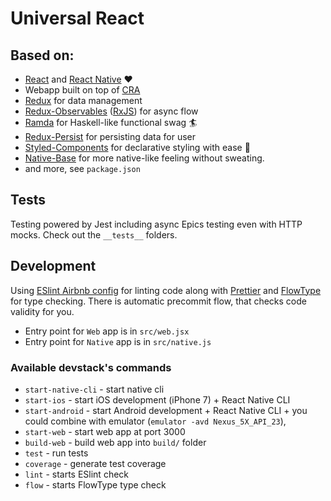 # Universal React
## Based on:
- [React](https://facebook.github.io/react/) and [React Native](https://facebook.github.io/react-native/) ❤️
- Webapp built on top of [CRA](https://github.com/facebookincubator/create-react-app)
- [Redux](http://redux.js.org/) for data management
- [Redux-Observables](https://github.com/redux-observable/redux-observable) ([RxJS](https://github.com/Reactive-Extensions/RxJS)) for async flow
- [Ramda](http://ramdajs.com/docs/) for Haskell-like functional swag 🏄
- [Redux-Persist](https://github.com/rt2zz/redux-persist) for persisting data for user
- [Styled-Components](https://styled-components.com) for declarative styling with ease 💅
- [Native-Base](https://nativebase.io/) for more native-like feeling without sweating.
- and more, see `package.json`

## Tests
Testing powered by Jest including async Epics testing even with HTTP mocks. Check out the `__tests__` folders.

## Development
Using [ESlint Airbnb config](https://www.npmjs.com/package/eslint-config-airbn) for linting code along with [Prettier](https://github.com/prettier/prettier) and [FlowType](https://typeflow.org) for type checking. There is automatic precommit flow, that checks code validity for you.

- Entry point for `Web` app is in `src/web.jsx`
- Entry point for `Native` app is in `src/native.js`

### Available devstack's commands
- `start-native-cli` - start native cli
- `start-ios` - start iOS development (iPhone 7) + React Native CLI
- `start-android` - start Android development + React Native CLI + you could combine with emulator (`emulator -avd Nexus_5X_API_23`),
- `start-web` - start web app at port 3000
- `build-web` - build web app into `build/` folder
- `test` - run tests
- `coverage` - generate test coverage
- `lint` - starts ESlint check
- `flow` - starts FlowType type check

